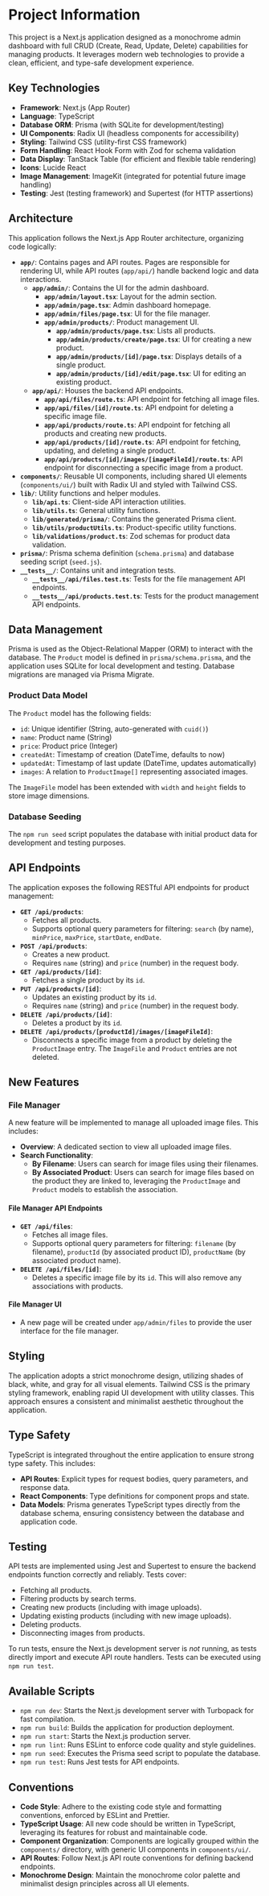 # Project Information

This project is a Next.js application designed as a monochrome admin dashboard with full CRUD (Create, Read, Update, Delete) capabilities for managing products. It leverages modern web technologies to provide a clean, efficient, and type-safe development experience.

## Key Technologies

- **Framework**: Next.js (App Router)
- **Language**: TypeScript
- **Database ORM**: Prisma (with SQLite for development/testing)
- **UI Components**: Radix UI (headless components for accessibility)
- **Styling**: Tailwind CSS (utility-first CSS framework)
- **Form Handling**: React Hook Form with Zod for schema validation
- **Data Display**: TanStack Table (for efficient and flexible table rendering)
- **Icons**: Lucide React
- **Image Management**: ImageKit (integrated for potential future image handling)
- **Testing**: Jest (testing framework) and Supertest (for HTTP assertions)

## Architecture

This application follows the Next.js App Router architecture, organizing code logically:

- **`app/`**: Contains pages and API routes. Pages are responsible for rendering UI, while API routes (`app/api/`) handle backend logic and data interactions.
  - **`app/admin/`**: Contains the UI for the admin dashboard.
    - **`app/admin/layout.tsx`**: Layout for the admin section.
    - **`app/admin/page.tsx`**: Admin dashboard homepage.
    - **`app/admin/files/page.tsx`**: UI for the file manager.
    - **`app/admin/products/`**: Product management UI.
      - **`app/admin/products/page.tsx`**: Lists all products.
      - **`app/admin/products/create/page.tsx`**: UI for creating a new product.
      - **`app/admin/products/[id]/page.tsx`**: Displays details of a single product.
      - **`app/admin/products/[id]/edit/page.tsx`**: UI for editing an existing product.
  - **`app/api/`**: Houses the backend API endpoints.
    - **`app/api/files/route.ts`**: API endpoint for fetching all image files.
    - **`app/api/files/[id]/route.ts`**: API endpoint for deleting a specific image file.
    - **`app/api/products/route.ts`**: API endpoint for fetching all products and creating new products.
    - **`app/api/products/[id]/route.ts`**: API endpoint for fetching, updating, and deleting a single product.
    - **`app/api/products/[id]/images/[imageFileId]/route.ts`**: API endpoint for disconnecting a specific image from a product.
- **`components/`**: Reusable UI components, including shared UI elements (`components/ui/`) built with Radix UI and styled with Tailwind CSS.
- **`lib/`**: Utility functions and helper modules.
  - **`lib/api.ts`**: Client-side API interaction utilities.
  - **`lib/utils.ts`**: General utility functions.
  - **`lib/generated/prisma/`**: Contains the generated Prisma client.
  - **`lib/utils/productUtils.ts`**: Product-specific utility functions.
  - **`lib/validations/product.ts`**: Zod schemas for product data validation.
- **`prisma/`**: Prisma schema definition (`schema.prisma`) and database seeding script (`seed.js`).
- **`__tests__/`**: Contains unit and integration tests.
  - **`__tests__/api/files.test.ts`**: Tests for the file management API endpoints.
  - **`__tests__/api/products.test.ts`**: Tests for the product management API endpoints.

## Data Management

Prisma is used as the Object-Relational Mapper (ORM) to interact with the database. The `Product` model is defined in `prisma/schema.prisma`, and the application uses SQLite for local development and testing. Database migrations are managed via Prisma Migrate.

### Product Data Model

The `Product` model has the following fields:
- `id`: Unique identifier (String, auto-generated with `cuid()`)
- `name`: Product name (String)
- `price`: Product price (Integer)
- `createdAt`: Timestamp of creation (DateTime, defaults to now)
- `updatedAt`: Timestamp of last update (DateTime, updates automatically)
- `images`: A relation to `ProductImage[]` representing associated images.

The `ImageFile` model has been extended with `width` and `height` fields to store image dimensions.

### Database Seeding

The `npm run seed` script populates the database with initial product data for development and testing purposes.

## API Endpoints

The application exposes the following RESTful API endpoints for product management:

- **`GET /api/products`**:
  - Fetches all products.
  - Supports optional query parameters for filtering: `search` (by name), `minPrice`, `maxPrice`, `startDate`, `endDate`.
- **`POST /api/products`**:
  - Creates a new product.
  - Requires `name` (string) and `price` (number) in the request body.
- **`GET /api/products/[id]`**:
  - Fetches a single product by its `id`.
- **`PUT /api/products/[id]`**:
  - Updates an existing product by its `id`.
  - Requires `name` (string) and `price` (number) in the request body.
- **`DELETE /api/products/[id]`**:
  - Deletes a product by its `id`.
- **`DELETE /api/products/[productId]/images/[imageFileId]`**:
  - Disconnects a specific image from a product by deleting the `ProductImage` entry. The `ImageFile` and `Product` entries are not deleted.

## New Features

### File Manager

A new feature will be implemented to manage all uploaded image files. This includes:

- **Overview**: A dedicated section to view all uploaded image files.
- **Search Functionality**:
  - **By Filename**: Users can search for image files using their filenames.
  - **By Associated Product**: Users can search for image files based on the product they are linked to, leveraging the `ProductImage` and `Product` models to establish the association.

#### File Manager API Endpoints

- **`GET /api/files`**:
  - Fetches all image files.
  - Supports optional query parameters for filtering: `filename` (by filename), `productId` (by associated product ID), `productName` (by associated product name).
- **`DELETE /api/files/[id]`**:
  - Deletes a specific image file by its `id`. This will also remove any associations with products.

#### File Manager UI

- A new page will be created under `app/admin/files` to provide the user interface for the file manager.

## Styling

The application adopts a strict monochrome design, utilizing shades of black, white, and gray for all visual elements. Tailwind CSS is the primary styling framework, enabling rapid UI development with utility classes. This approach ensures a consistent and minimalist aesthetic throughout the application.

## Type Safety

TypeScript is integrated throughout the entire application to ensure strong type safety. This includes:

- **API Routes**: Explicit types for request bodies, query parameters, and response data.
- **React Components**: Type definitions for component props and state.
- **Data Models**: Prisma generates TypeScript types directly from the database schema, ensuring consistency between the database and application code.

## Testing

API tests are implemented using Jest and Supertest to ensure the backend endpoints function correctly and reliably. Tests cover:

- Fetching all products.
- Filtering products by search terms.
- Creating new products (including with image uploads).
- Updating existing products (including with new image uploads).
- Deleting products.
- Disconnecting images from products.

To run tests, ensure the Next.js development server is *not* running, as tests directly import and execute API route handlers. Tests can be executed using `npm run test`.

## Available Scripts

- `npm run dev`: Starts the Next.js development server with Turbopack for fast compilation.
- `npm run build`: Builds the application for production deployment.
- `npm run start`: Starts the Next.js production server.
- `npm run lint`: Runs ESLint to enforce code quality and style guidelines.
- `npm run seed`: Executes the Prisma seed script to populate the database.
- `npm run test`: Runs Jest tests for API endpoints.

## Conventions

- **Code Style**: Adhere to the existing code style and formatting conventions, enforced by ESLint and Prettier.
- **TypeScript Usage**: All new code should be written in TypeScript, leveraging its features for robust and maintainable code.
- **Component Organization**: Components are logically grouped within the `components/` directory, with generic UI components in `components/ui/`.
- **API Routes**: Follow Next.js API route conventions for defining backend endpoints.
- **Monochrome Design**: Maintain the monochrome color palette and minimalist design principles across all UI elements.